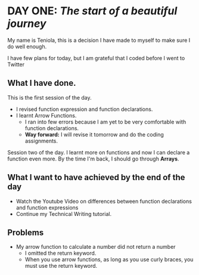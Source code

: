 # DAY ONE: _The start of a beautiful journey_

My name is Teniola, this is a decision I have made to myself to make sure I do well enough.

I have few plans for today, but I am grateful that I coded before I went to Twitter

## What I have done.

This is the first session of the day.

- I revised function expression and function declarations.
- I learnt Arrow Functions.
  - I ran into few errors because I am yet to be very comfortable with function declarations.
  - **Way forward:** I will revise it tomorrow and do the coding assignments.

Session two of the day.
I learnt more on functions and now I can declare a function even more.
By the time I'm back, I should go through **Arrays**.

## What I want to have achieved by the end of the day

- Watch the Youtube Video on differences between function declarations and function expressions
- Continue my Technical Writing tutorial.

## Problems

- My arrow function to calculate a number did not return a number
  - I omitted the return keyword.
  - When you use arrow functions, as long as you use curly braces, you must use the return keyword.
